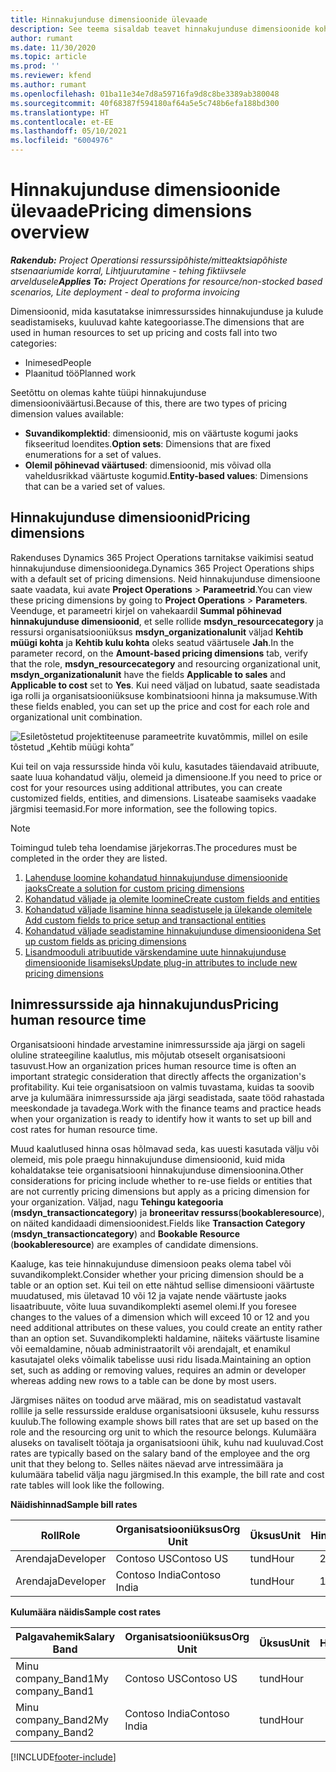 ```yaml
---
title: Hinnakujunduse dimensioonide ülevaade
description: See teema sisaldab teavet hinnakujunduse dimensioonide kohta rakenduses Dynamics 365 Project Operations.
author: rumant
ms.date: 11/30/2020
ms.topic: article
ms.prod: ''
ms.reviewer: kfend
ms.author: rumant
ms.openlocfilehash: 01ba11e34e7d8a59716fa9d8c8be3389ab380048
ms.sourcegitcommit: 40f68387f594180af64a5e5c748b6efa188bd300
ms.translationtype: HT
ms.contentlocale: et-EE
ms.lasthandoff: 05/10/2021
ms.locfileid: "6004976"
---
```

# <a name="pricing-dimensions-overview"></a><span data-ttu-id="375cb-103">Hinnakujunduse dimensioonide ülevaade</span><span class="sxs-lookup"><span data-stu-id="375cb-103">Pricing dimensions overview</span></span>

<span data-ttu-id="375cb-104">_**Rakendub:** Project Operationsi ressurssipõhiste/mitteaktsiapõhiste stsenaariumide korral,  Lihtjuurutamine - tehing fiktiivsele arveldusele_</span><span class="sxs-lookup"><span data-stu-id="375cb-104">_**Applies To:** Project Operations for resource/non-stocked based scenarios, Lite deployment - deal to proforma invoicing_</span></span>

<span data-ttu-id="375cb-105">Dimensioonid, mida kasutatakse inimressurssides hinnakujunduse ja kulude seadistamiseks, kuuluvad kahte kategooriasse.</span><span class="sxs-lookup"><span data-stu-id="375cb-105">The dimensions that are used in human resources to set up pricing and costs fall into two categories:</span></span>

- <span data-ttu-id="375cb-106">Inimesed</span><span class="sxs-lookup"><span data-stu-id="375cb-106">People</span></span>
- <span data-ttu-id="375cb-107">Plaanitud töö</span><span class="sxs-lookup"><span data-stu-id="375cb-107">Planned work</span></span>

<span data-ttu-id="375cb-108">Seetõttu on olemas kahte tüüpi hinnakujunduse dimensiooniväärtusi.</span><span class="sxs-lookup"><span data-stu-id="375cb-108">Because of this, there are two types of pricing dimension values available:</span></span>

- <span data-ttu-id="375cb-109">**Suvandikomplektid**: dimensioonid, mis on väärtuste kogumi jaoks fikseeritud loendites.</span><span class="sxs-lookup"><span data-stu-id="375cb-109">**Option sets**: Dimensions that are fixed enumerations for a set of values.</span></span>
- <span data-ttu-id="375cb-110">**Olemil põhinevad väärtused**: dimensioonid, mis võivad olla vaheldusrikkad väärtuste kogumid.</span><span class="sxs-lookup"><span data-stu-id="375cb-110">**Entity-based values**: Dimensions that can be a varied set of values.</span></span>

## <a name="pricing-dimensions"></a><span data-ttu-id="375cb-111">Hinnakujunduse dimensioonid</span><span class="sxs-lookup"><span data-stu-id="375cb-111">Pricing dimensions</span></span>

<span data-ttu-id="375cb-112">Rakenduses Dynamics 365 Project Operations tarnitakse vaikimisi seatud hinnakujunduse dimensioonidega.</span><span class="sxs-lookup"><span data-stu-id="375cb-112">Dynamics 365 Project Operations ships with a default set of pricing dimensions.</span></span> <span data-ttu-id="375cb-113">Neid hinnakujunduse dimensioone saate vaadata, kui avate **Project Operations** > **Parameetrid**.</span><span class="sxs-lookup"><span data-stu-id="375cb-113">You can view these pricing dimensions by going to **Project Operations** > **Parameters**.</span></span> <span data-ttu-id="375cb-114">Veenduge, et parameetri kirjel on vahekaardil **Summal põhinevad hinnakujunduse dimensioonid**, et selle rollide **msdyn_resourcecategory** ja ressursi organisatsiooniüksus **msdyn_organizationalunit** väljad **Kehtib müügi kohta** ja **Kehtib kulu kohta** oleks seatud väärtusele **Jah**.</span><span class="sxs-lookup"><span data-stu-id="375cb-114">In the parameter record, on the **Amount-based pricing dimensions** tab, verify that the role, **msdyn_resourcecategory** and resourcing organizational unit, **msdyn_organizationalunit** have the fields **Applicable to sales** and **Applicable to cost** set to **Yes**.</span></span> <span data-ttu-id="375cb-115">Kui need väljad on lubatud, saate seadistada iga rolli ja organisatsiooniüksuse kombinatsiooni hinna ja maksumuse.</span><span class="sxs-lookup"><span data-stu-id="375cb-115">With these fields enabled, you can set up the price and cost for each role and organizational unit combination.</span></span>

![Esiletõstetud projektiteenuse parameetrite kuvatõmmis, millel on esile tõstetud „Kehtib müügi kohta”](media/PS-OOB-parameters.png)

<span data-ttu-id="375cb-117">Kui teil on vaja ressursside hinda või kulu, kasutades täiendavaid atribuute, saate luua kohandatud välju, olemeid ja dimensioone.</span><span class="sxs-lookup"><span data-stu-id="375cb-117">If you need to price or cost for your resources using additional attributes, you can create customized fields, entities, and dimensions.</span></span> <span data-ttu-id="375cb-118">Lisateabe saamiseks vaadake järgmisi teemasid.</span><span class="sxs-lookup"><span data-stu-id="375cb-118">For more information, see the following topics.</span></span> 
  
  > [!NOTE]
  > <span data-ttu-id="375cb-119">Toimingud tuleb teha loendamise järjekorras.</span><span class="sxs-lookup"><span data-stu-id="375cb-119">The procedures must be completed in the order they are listed.</span></span>

1. [<span data-ttu-id="375cb-120">Lahenduse loomine kohandatud hinnakujunduse dimensioonide jaoks</span><span class="sxs-lookup"><span data-stu-id="375cb-120">Create a solution for custom pricing dimensions</span></span>](../sales/create-solution-custompd.md)
2. [<span data-ttu-id="375cb-121">Kohandatud väljade ja olemite loomine</span><span class="sxs-lookup"><span data-stu-id="375cb-121">Create custom fields and entities</span></span>](create-custom-fields-entities-pricing-dimensions.md)
3. [<span data-ttu-id="375cb-122">Kohandatud väljade lisamine hinna seadistusele ja ülekande olemitele </span><span class="sxs-lookup"><span data-stu-id="375cb-122">Add custom fields to price setup and transactional entities</span></span>](add-custom-fields-price-setup-transactional-entities.md)
4. [<span data-ttu-id="375cb-123">Kohandatud väljade seadistamine hinnakujunduse dimensioonidena </span><span class="sxs-lookup"><span data-stu-id="375cb-123">Set up custom fields as pricing dimensions</span></span>](set-up-custom-fields-pricing-dimensions.md)
5. [<span data-ttu-id="375cb-124">Lisandmooduli atribuutide värskendamine uute hinnakujunduse dimensioonide lisamiseks</span><span class="sxs-lookup"><span data-stu-id="375cb-124">Update plug-in attributes to include new pricing dimensions</span></span>](update-plugin-attributes-pd.md)


## <a name="pricing-human-resource-time"></a><span data-ttu-id="375cb-125">Inimressursside aja hinnakujundus</span><span class="sxs-lookup"><span data-stu-id="375cb-125">Pricing human resource time</span></span>
<span data-ttu-id="375cb-126">Organisatsiooni hindade arvestamine inimressursside aja järgi on sageli oluline strateegiline kaalutlus, mis mõjutab otseselt organisatsiooni tasuvust.</span><span class="sxs-lookup"><span data-stu-id="375cb-126">How an organization prices human resource time is often an important strategic consideration that directly affects the organization's profitability.</span></span> <span data-ttu-id="375cb-127">Kui teie organisatsioon on valmis tuvastama, kuidas ta soovib arve ja kulumäära inimressursside aja järgi seadistada, saate tööd rahastada meeskondade ja tavadega.</span><span class="sxs-lookup"><span data-stu-id="375cb-127">Work with the finance teams and practice heads when your organization is ready to identify how it wants to set up bill and cost rates for human resource time.</span></span>

<span data-ttu-id="375cb-128">Muud kaalutlused hinna osas hõlmavad seda, kas uuesti kasutada välju või olemeid, mis pole praegu hinnakujunduse dimensioonid, kuid mida kohaldatakse teie organisatsiooni hinnakujunduse dimensioonina.</span><span class="sxs-lookup"><span data-stu-id="375cb-128">Other considerations for pricing include whether to re-use fields or entities that are not currently pricing dimensions but apply as a pricing dimension for your organization.</span></span> <span data-ttu-id="375cb-129">Väljad, nagu **Tehingu kategooria** (**msdyn_transactioncategory**) ja **broneeritav ressurss**(**bookableresource**), on näited kandidaadi dimensioonidest.</span><span class="sxs-lookup"><span data-stu-id="375cb-129">Fields like **Transaction Category** (**msdyn_transactioncategory**) and **Bookable Resource** (**bookableresource**) are examples of candidate dimensions.</span></span> 

<span data-ttu-id="375cb-130">Kaaluge, kas teie hinnakujunduse dimensioon peaks olema tabel või suvandikomplekt.</span><span class="sxs-lookup"><span data-stu-id="375cb-130">Consider whether your pricing dimension should be a table or an option set.</span></span> <span data-ttu-id="375cb-131">Kui teil on ette nähtud sellise dimensiooni väärtuste muudatused, mis ületavad 10 või 12 ja vajate nende väärtuste jaoks lisaatribuute, võite luua suvandikomplekti asemel olemi.</span><span class="sxs-lookup"><span data-stu-id="375cb-131">If you foresee changes to the values of a dimension which will exceed 10 or 12 and you need additional attributes on these values, you could create an entity rather than an option set.</span></span> <span data-ttu-id="375cb-132">Suvandikomplekti haldamine, näiteks väärtuste lisamine või eemaldamine, nõuab administraatorilt või arendajalt, et enamikul kasutajatel oleks võimalik tabelisse uusi ridu lisada.</span><span class="sxs-lookup"><span data-stu-id="375cb-132">Maintaining an option set, such as adding or removing values, requires an admin or developer whereas adding new rows to a table can be done by most users.</span></span>

<span data-ttu-id="375cb-133">Järgmises näites on toodud arve määrad, mis on seadistatud vastavalt rollile ja selle ressursside eralduse organisatsiooni üksusele, kuhu ressurss kuulub.</span><span class="sxs-lookup"><span data-stu-id="375cb-133">The following example shows bill rates that are set up based on the role and the resourcing org unit to which the resource belongs.</span></span> <span data-ttu-id="375cb-134">Kulumäära aluseks on tavaliselt töötaja ja organisatsiooni ühik, kuhu nad kuuluvad.</span><span class="sxs-lookup"><span data-stu-id="375cb-134">Cost rates are typically based on the salary band of the employee and the org unit that they belong to.</span></span> <span data-ttu-id="375cb-135">Selles näites näevad arve intressimäära ja kulumäära tabelid välja nagu järgmised.</span><span class="sxs-lookup"><span data-stu-id="375cb-135">In this example, the bill rate and cost rate tables will look like the following.</span></span>

<span data-ttu-id="375cb-136">**Näidishinnad**</span><span class="sxs-lookup"><span data-stu-id="375cb-136">**Sample bill rates**</span></span>

| <span data-ttu-id="375cb-137">Roll</span><span class="sxs-lookup"><span data-stu-id="375cb-137">Role</span></span>        | <span data-ttu-id="375cb-138">Organisatsiooniüksus</span><span class="sxs-lookup"><span data-stu-id="375cb-138">Org Unit</span></span>    |<span data-ttu-id="375cb-139">Üksus</span><span class="sxs-lookup"><span data-stu-id="375cb-139">Unit</span></span>      |<span data-ttu-id="375cb-140">Hind</span><span class="sxs-lookup"><span data-stu-id="375cb-140">Price</span></span>      |<span data-ttu-id="375cb-141">Valuuta</span><span class="sxs-lookup"><span data-stu-id="375cb-141">Currency</span></span>  |
| ------------|-------------|----------|----------:|----------|
| <span data-ttu-id="375cb-142">Arendaja</span><span class="sxs-lookup"><span data-stu-id="375cb-142">Developer</span></span>   | <span data-ttu-id="375cb-143">Contoso US</span><span class="sxs-lookup"><span data-stu-id="375cb-143">Contoso US</span></span>  |<span data-ttu-id="375cb-144">tund</span><span class="sxs-lookup"><span data-stu-id="375cb-144">Hour</span></span> | <span data-ttu-id="375cb-145">200</span><span class="sxs-lookup"><span data-stu-id="375cb-145">200</span></span>|<span data-ttu-id="375cb-146">USD</span><span class="sxs-lookup"><span data-stu-id="375cb-146">USD</span></span>     |
| <span data-ttu-id="375cb-147">Arendaja</span><span class="sxs-lookup"><span data-stu-id="375cb-147">Developer</span></span>   | <span data-ttu-id="375cb-148">Contoso India</span><span class="sxs-lookup"><span data-stu-id="375cb-148">Contoso India</span></span> |<span data-ttu-id="375cb-149">tund</span><span class="sxs-lookup"><span data-stu-id="375cb-149">Hour</span></span>|   <span data-ttu-id="375cb-150">112</span><span class="sxs-lookup"><span data-stu-id="375cb-150">112</span></span>|<span data-ttu-id="375cb-151">USD</span><span class="sxs-lookup"><span data-stu-id="375cb-151">USD</span></span>     |


<span data-ttu-id="375cb-152">**Kulumäära näidis**</span><span class="sxs-lookup"><span data-stu-id="375cb-152">**Sample cost rates**</span></span>

| <span data-ttu-id="375cb-153">Palgavahemik</span><span class="sxs-lookup"><span data-stu-id="375cb-153">Salary Band</span></span>     | <span data-ttu-id="375cb-154">Organisatsiooniüksus</span><span class="sxs-lookup"><span data-stu-id="375cb-154">Org Unit</span></span>    |<span data-ttu-id="375cb-155">Üksus</span><span class="sxs-lookup"><span data-stu-id="375cb-155">Unit</span></span>      |<span data-ttu-id="375cb-156">Hind</span><span class="sxs-lookup"><span data-stu-id="375cb-156">Price</span></span>      |<span data-ttu-id="375cb-157">Valuuta</span><span class="sxs-lookup"><span data-stu-id="375cb-157">Currency</span></span>  |
| ----------------|-------------|----------|----------:|----------|
| <span data-ttu-id="375cb-158">Minu company_Band1</span><span class="sxs-lookup"><span data-stu-id="375cb-158">My company_Band1</span></span> | <span data-ttu-id="375cb-159">Contoso US</span><span class="sxs-lookup"><span data-stu-id="375cb-159">Contoso US</span></span>  |<span data-ttu-id="375cb-160">tund</span><span class="sxs-lookup"><span data-stu-id="375cb-160">Hour</span></span> | <span data-ttu-id="375cb-161">145</span><span class="sxs-lookup"><span data-stu-id="375cb-161">145</span></span>|<span data-ttu-id="375cb-162">USD</span><span class="sxs-lookup"><span data-stu-id="375cb-162">USD</span></span>     |
| <span data-ttu-id="375cb-163">Minu company_Band2</span><span class="sxs-lookup"><span data-stu-id="375cb-163">My company_Band2</span></span> | <span data-ttu-id="375cb-164">Contoso India</span><span class="sxs-lookup"><span data-stu-id="375cb-164">Contoso India</span></span> |<span data-ttu-id="375cb-165">tund</span><span class="sxs-lookup"><span data-stu-id="375cb-165">Hour</span></span>|   <span data-ttu-id="375cb-166">67</span><span class="sxs-lookup"><span data-stu-id="375cb-166">67</span></span>|<span data-ttu-id="375cb-167">USD</span><span class="sxs-lookup"><span data-stu-id="375cb-167">USD</span></span>     |


[!INCLUDE[footer-include](../includes/footer-banner.md)]